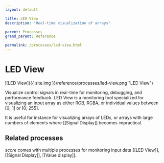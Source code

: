 ```yaml
---
layout: default

title: LED View
description: "Real-time visualization of arrays"

parent: Processes
grand_parent: Reference

permalink: /processes/led-view.html
---
```

# LED View

![LED View]({{ site.img }}/reference/processes/led-view.png "LED View")

Visualize control signals in real-time for monitoring, debugging, and performance feedback. 
LED View is a monitoring tool specialized for visualizing an input array as either RGB, RGBA, or individual values between [0; 1] or [0; 255].

It is useful for instance for visualizing arrays of LEDs, or arrays with large numbers of elements where [[Signal Display]] becomes impractical.


## Related processes

*score* comes with multiple processes for monitoring input data [[LED View]], [[Signal Display]], [[Value display]].
